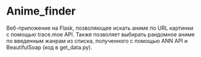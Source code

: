 # Anime_finder
Веб-приложение на Flask, позволяющее искать аниме по URL картинки с помощью trace.moe API.
Также позволяет выбирать рандомное аниме по введенным жанрам из списка, полученного с помощью ANN API и BeautifulSoap (код в get_data.py).
